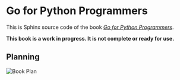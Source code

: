 Go for Python Programmers
=========================

This is Sphinx source code of the book [*Go for Python
Programmers*](http://golang-for-python-programmers.readthedocs.org).

**This book is a work in progress.  It is not complete or ready for use.**


## Planning

![Book Plan](https://github.com/jmcvetta/golang-for-python-programmers/raw/master/book-plan.png "Book Plan")

